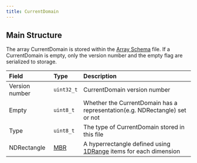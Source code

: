 ```yaml
---
title: CurrentDomain
---
```


## Main Structure

The array CurrentDomain is stored within the [Array Schema](./array_schema.md#array-schema-file)
file. If a CurrentDomain is empty, only the version number and the empty flag are serialized to storage.

| **Field** | **Type** | **Description** |
| :--- | :--- | :--- |
| Version number | `uint32_t` | CurrentDomain version number |
| Empty | `uint8_t` | Whether the CurrentDomain has a representation(e.g. NDRectangle) set or not |
| Type | `uint8_t` | The type of CurrentDomain stored in this file |
| NDRectangle | [MBR](./fragment.md#mbr) | A hyperrectangle defined using [1DRange](./fragment.md#mbr) items for each dimension |
